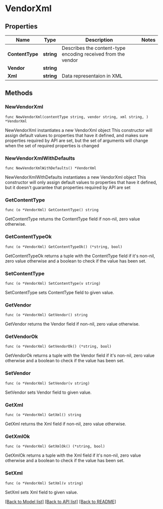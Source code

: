 # VendorXml

## Properties

Name | Type | Description | Notes
------------ | ------------- | ------------- | -------------
**ContentType** | **string** | Describes the content-type encoding received from the vendor | 
**Vendor** | **string** |  | 
**Xml** | **string** | Data representaion in XML | 

## Methods

### NewVendorXml

`func NewVendorXml(contentType string, vendor string, xml string, ) *VendorXml`

NewVendorXml instantiates a new VendorXml object
This constructor will assign default values to properties that have it defined,
and makes sure properties required by API are set, but the set of arguments
will change when the set of required properties is changed

### NewVendorXmlWithDefaults

`func NewVendorXmlWithDefaults() *VendorXml`

NewVendorXmlWithDefaults instantiates a new VendorXml object
This constructor will only assign default values to properties that have it defined,
but it doesn't guarantee that properties required by API are set

### GetContentType

`func (o *VendorXml) GetContentType() string`

GetContentType returns the ContentType field if non-nil, zero value otherwise.

### GetContentTypeOk

`func (o *VendorXml) GetContentTypeOk() (*string, bool)`

GetContentTypeOk returns a tuple with the ContentType field if it's non-nil, zero value otherwise
and a boolean to check if the value has been set.

### SetContentType

`func (o *VendorXml) SetContentType(v string)`

SetContentType sets ContentType field to given value.


### GetVendor

`func (o *VendorXml) GetVendor() string`

GetVendor returns the Vendor field if non-nil, zero value otherwise.

### GetVendorOk

`func (o *VendorXml) GetVendorOk() (*string, bool)`

GetVendorOk returns a tuple with the Vendor field if it's non-nil, zero value otherwise
and a boolean to check if the value has been set.

### SetVendor

`func (o *VendorXml) SetVendor(v string)`

SetVendor sets Vendor field to given value.


### GetXml

`func (o *VendorXml) GetXml() string`

GetXml returns the Xml field if non-nil, zero value otherwise.

### GetXmlOk

`func (o *VendorXml) GetXmlOk() (*string, bool)`

GetXmlOk returns a tuple with the Xml field if it's non-nil, zero value otherwise
and a boolean to check if the value has been set.

### SetXml

`func (o *VendorXml) SetXml(v string)`

SetXml sets Xml field to given value.



[[Back to Model list]](../README.md#documentation-for-models) [[Back to API list]](../README.md#documentation-for-api-endpoints) [[Back to README]](../README.md)


